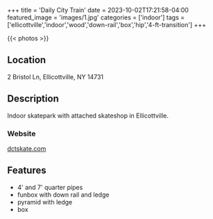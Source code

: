 +++
title = 'Daily City Train'
date = 2023-10-02T17:21:58-04:00
featured_image = 'images/1.jpg'
categories = ['indoor']
tags = ['ellicottville','indoor','wood','down-rail','box','hip','4-ft-transition']
+++

{{< photos >}}

## Location

2 Bristol Ln, Ellicottville, NY 14731

## Description

Indoor skatepark with attached skateshop in Ellicottville.

### Website

[dctskate.com](https://dctskate.com/)

## Features

- 4' and 7' quarter pipes
- funbox with down rail and ledge
- pyramid with ledge
- box
